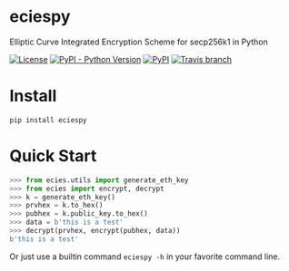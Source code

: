 # eciespy
Elliptic Curve Integrated Encryption Scheme for secp256k1 in Python


[![License](https://img.shields.io/github/license/kigawas/eciespy.svg)](LICENSE)
[![PyPI - Python Version](https://img.shields.io/pypi/pyversions/eciespy.svg)](https://pypi.org/project/eciespy/)
[![PyPI](https://img.shields.io/pypi/v/eciespy.svg)](https://pypi.org/project/eciespy/)
[![Travis branch](https://img.shields.io/travis/kigawas/eciespy/master.svg)](https://travis-ci.org/kigawas/eciespy)

# Install
`pip install eciespy`

# Quick Start

```python
>>> from ecies.utils import generate_eth_key
>>> from ecies import encrypt, decrypt
>>> k = generate_eth_key()
>>> prvhex = k.to_hex()
>>> pubhex = k.public_key.to_hex()
>>> data = b'this is a test'
>>> decrypt(prvhex, encrypt(pubhex, data))
b'this is a test'
```

Or just use a builtin command `eciespy -h` in your favorite command line.
